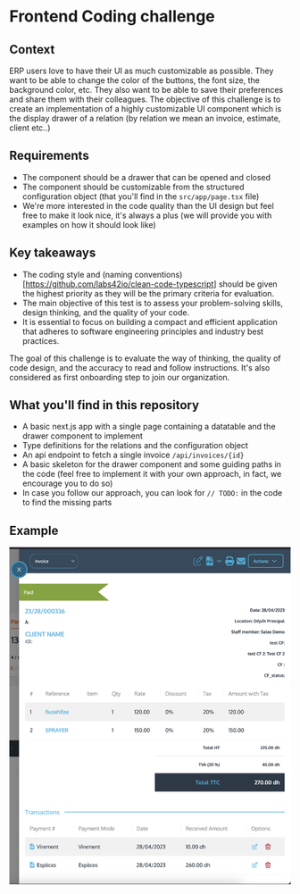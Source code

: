 # Frontend Coding challenge

## Context

ERP users love to have their UI as much customizable as possible. They want to be able to change the color of the buttons, the font size, the background color, etc. They also want to be able to save their preferences and share them with their colleagues.
The objective of this challenge is to create an implementation of a highly customizable UI component which is the display drawer of a relation (by relation we mean an invoice, estimate, client etc..)

## Requirements

- The component should be a drawer that can be opened and closed
- The component should be customizable from the structured configuration object (that you'll find in the `src/app/page.tsx` file)
- We're more interested in the code quality than the UI design but feel free to make it look nice, it's always a plus (we will provide you with examples on how it should look like)

## Key takeaways
- The coding style and (naming conventions)[https://github.com/labs42io/clean-code-typescript] should be given the highest priority as they will be the primary criteria for evaluation.
- The main objective of this test is to assess your problem-solving skills, design thinking, and the quality of your code.
- It is essential to focus on building a compact and efficient application that adheres to software engineering principles and industry best practices.

The goal of this challenge is to evaluate the way of thinking, the quality of code design, and the accuracy to read and follow instructions. It's also considered as first onboarding step to join our organization.

## What you'll find in this repository
- A basic next.js app with a single page containing a datatable and the drawer component to implement
- Type definitions for the relations and the configuration object
- An api endpoint to fetch a single invoice `/api/invoices/{id}`
- A basic skeleton for the drawer component and some guiding paths in the code (feel free to implement it with your own approach, in fact, we encourage you to do so)
- In case you follow our approach, you can look for `// TODO:` in the code to find the missing parts

## Example
![example drawer](./example.png)